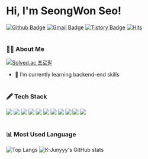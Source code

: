 
# Hi, I'm SeongWon Seo! 
[![Github Badge](https://img.shields.io/badge/-zsa332-grey?style=flat&logo=github&logoColor=white&link=https://github.com/zsa332/)](https://www.github.com/zsa332/) 
[![Gmail Badge](https://img.shields.io/badge/-zsa332@gmail.com-c14438?style=flat&logo=Gmail&logoColor=white&link=mailto:zsa332@gmail.com)](mailto:zsa332@gmail.com) 
[![Tistory Badge](https://img.shields.io/badge/-Blog-000000?style=flat&logo=Tistory&logoColor=white&link=https://hover032.tistory.com/)](https://hover032.tistory.com/) 
[![Hits](https://hits.seeyoufarm.com/api/count/incr/badge.svg?url=https%3A%2F%2Fgithub.com%2Fzsa332&count_bg=%2379C83D&title_bg=%23555555&icon=&icon_color=%23E7E7E7&title=hits&edge_flat=false)](https://hits.seeyoufarm.com)
<br/><br/>

### 💁‍♂️ About Me 
[![Solved.ac 프로필](http://mazassumnida.wtf/api/v2/generate_badge?boj=zsa332)](https://www.acmicpc.net/user/zsa332)
- 🌱 I’m currently learning backend-end skills
<br/><br/>

### 🖋 Tech Stack 
<img src="https://img.shields.io/badge/JAVA-007396?style=for-the-badge&logo=java&logoColor=white"> <img src="https://img.shields.io/badge/Spring-6DB33F?style=for-the-badge&logo=Spring&logoColor=white"> <img src="https://img.shields.io/badge/springboot-6DB33F?style=for-the-badge&logo=springboot&logoColor=white">
<img src="https://img.shields.io/badge/mysql-4479A1?style=for-the-badge&logo=mysql&logoColor=white"> <img src="https://img.shields.io/badge/postgresql-4169E1?style=for-the-badge&logo=postgresql&logoColor=white">
<img src="https://img.shields.io/badge/javascript-F7DF1E?style=for-the-badge&logo=javascript&logoColor=black"> <img src="https://img.shields.io/badge/html-E34F26?style=for-the-badge&logo=html5&logoColor=white"> <img src="https://img.shields.io/badge/css-1572B6?style=for-the-badge&logo=css3&logoColor=white">
<img src="https://img.shields.io/badge/docker-2496ED?style=for-the-badge&logo=docker&logoColor=white"> <img src="https://img.shields.io/badge/github-181717?style=for-the-badge&logo=github&logoColor=white"> <img src="https://img.shields.io/badge/postman-FF6C37?style=for-the-badge&logo=postman&logoColor=white"> 
<br/><br/> 

### 📊 Most Used Language
![Top Langs](https://github-readme-stats.vercel.app/api/top-langs/?username=zsa332&layout=compact&theme=dark) 
![K-Junyyy's GitHub stats](https://github-readme-stats.vercel.app/api?username=zsa332&show_icons=true&theme=dark)
